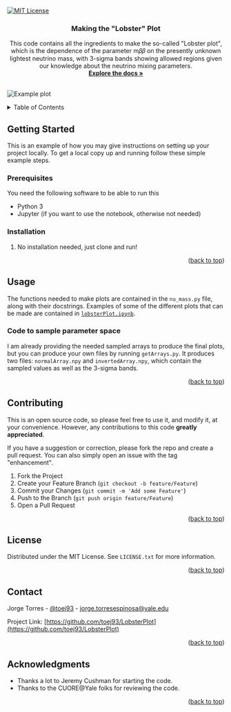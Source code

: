 <div id="top"></div>

[![MIT License][license-shield]][license-url]

<h3 align="center">Making the "Lobster" Plot</h3>

  <p align="center">
    This code contains all the ingredients to make the so-called "Lobster plot", which is the dependence of the parameter m𝛽𝛽 on the presently unknown lightest
neutrino mass, with 3-sigma bands showing allowed regions given our knowledge about the neutrino mixing parameters.
    <br />
    <a href="https://github.com/toej93/LobsterPlot"><strong>Explore the docs »</strong></a>
    <br />
    <br />

  </p>
</div>

![Example plot](https://raw.githubusercontent.com/toej93/LobsterPlot/main/Lobster_example.png)


<!-- TABLE OF CONTENTS -->
<details>
  <summary>Table of Contents</summary>
  <ol>
    <li>
      <a href="#getting-started">Getting Started</a>
      <ul>
        <li><a href="#prerequisites">Prerequisites</a></li>
        <li><a href="#installation">Installation</a></li>
      </ul>
    </li>
    <li><a href="#usage">Usage</a></li>
    <li><a href="#contributing">Contributing</a></li>
    <li><a href="#license">License</a></li>
    <li><a href="#contact">Contact</a></li>
    <li><a href="#acknowledgments">Acknowledgments</a></li>
  </ol>
</details>

<!-- GETTING STARTED -->
## Getting Started

This is an example of how you may give instructions on setting up your project locally.
To get a local copy up and running follow these simple example steps.

### Prerequisites

You need the following software to be able to run this
* Python 3
* Jupyter (if you want to use the notebook, otherwise not needed)

### Installation

1. No installation needed, just clone and run!

<p align="right">(<a href="#top">back to top</a>)</p>

<!-- USAGE EXAMPLES -->
## Usage

The functions needed to make plots are contained in the `nu_mass.py` file, along with their docstrings. Examples of some of the different plots that can be made are contained in [`lobsterPlot.ipynb`](https://github.com/toej93/LobsterPlot/blob/main/lobsterPlot.ipynb).


### Code to sample parameter space

I am already providing the needed sampled arrays to produce the final plots, but you can produce your own files by running `getArrays.py`. It produces two files: `normalArray.npy` and `invertedArray.npy`, which contain the sampled values as well as the 3-sigma bands.

<p align="right">(<a href="#top">back to top</a>)</p>

<!-- CONTRIBUTING -->
## Contributing

This is an open source code, so please feel free to use it, and modify it, at your convenience. However, any contributions to this code **greatly appreciated**. 

If you have a suggestion or correction, please fork the repo and create a pull request. You can also simply open an issue with the tag "enhancement".

1. Fork the Project
2. Create your Feature Branch (`git checkout -b feature/Feature`)
3. Commit your Changes (`git commit -m 'Add some Feature'`)
4. Push to the Branch (`git push origin feature/Feature`)
5. Open a Pull Request

<p align="right">(<a href="#top">back to top</a>)</p>


<!-- LICENSE -->
## License

Distributed under the MIT License. See `LICENSE.txt` for more information.

<p align="right">(<a href="#top">back to top</a>)</p>



<!-- CONTACT -->
## Contact

Jorge Torres - [@toej93](https://twitter.com/toej93) - jorge.torresespinosa@yale.edu

Project Link: [https://github.com/toej93/LobsterPlot](https://github.com/toej93/LobsterPlot)

<p align="right">(<a href="#top">back to top</a>)</p>



<!-- ACKNOWLEDGMENTS -->
## Acknowledgments

* Thanks a lot to Jeremy Cushman for starting the code.
* Thanks to the CUORE@Yale folks for reviewing the code.

<p align="right">(<a href="#top">back to top</a>)</p>



<!-- MARKDOWN LINKS & IMAGES -->
<!-- https://www.markdownguide.org/basic-syntax/#reference-style-links -->

[license-shield]: https://img.shields.io/github/license/othneildrew/Best-README-Template.svg?style=for-the-badge
[license-url]: https://github.com/toej93/LobsterPlot/blob/main/LICENSE
